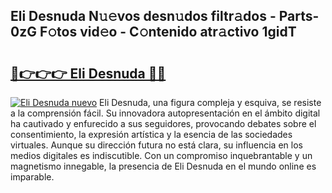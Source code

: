 ## Eli Desnuda N𝚞𝚎vos desn𝚞dos filtr𝚊dos - Parts-0zG F𝚘tos vid𝚎o - C𝚘ntenido atr𝚊ctivo 1gidT

# <h2><a href="http://mb56r0.tromn.icu/?c=Eli+Desnuda">🔗👉👉👉 Eli Desnuda 🔗🔗</a></h2>

[![Eli Desnuda nuevo](https://i.imgur.com/pEAQMta.gif)](http://mb56r0.tromn.icu/?c=Eli+Desnuda)
Eli Desnuda, una figura compleja y esquiva, se resiste a la comprensión fácil. Su innovadora autopresentación en el ámbito digital ha cautivado y enfurecido a sus seguidores, provocando debates sobre el consentimiento, la expresión artística y la esencia de las sociedades virtuales. Aunque su dirección futura no está clara, su influencia en los medios digitales es indiscutible. Con un compromiso inquebrantable y un magnetismo innegable, la presencia de Eli Desnuda en el mundo online es imparable.
